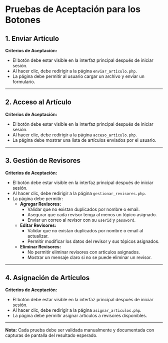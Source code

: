 # Pruebas de Aceptación para los Botones

## 1. Enviar Artículo
**Criterios de Aceptación:**
- El botón debe estar visible en la interfaz principal después de iniciar sesión.
- Al hacer clic, debe redirigir a la página `enviar_articulo.php`.
- La página debe permitir al usuario cargar un archivo y enviar un formulario.

---

## 2. Acceso al Artículo
**Criterios de Aceptación:**
- El botón debe estar visible en la interfaz principal después de iniciar sesión.
- Al hacer clic, debe redirigir a la página `acceso_articulo.php`.
- La página debe mostrar una lista de artículos enviados por el usuario.

---

## 3. Gestión de Revisores
**Criterios de Aceptación:**
- El botón debe estar visible en la interfaz principal después de iniciar sesión.
- Al hacer clic, debe redirigir a la página `gestionar_revisores.php`.
- La página debe permitir:
  - **Agregar Revisores:**
    - Validar que no existan duplicados por nombre o email.
    - Asegurar que cada revisor tenga al menos un tópico asignado.
    - Enviar un correo al revisor con su `userid` y `password`.
  - **Editar Revisores:**
    - Validar que no existan duplicados por nombre o email al actualizar.
    - Permitir modificar los datos del revisor y sus tópicos asignados.
  - **Eliminar Revisores:**
    - No permitir eliminar revisores con artículos asignados.
    - Mostrar un mensaje claro si no se puede eliminar un revisor.

---

## 4. Asignación de Artículos
**Criterios de Aceptación:**
- El botón debe estar visible en la interfaz principal después de iniciar sesión.
- Al hacer clic, debe redirigir a la página `asignar_articulos.php`.
- La página debe permitir asignar artículos a revisores disponibles.

---

**Nota:** Cada prueba debe ser validada manualmente y documentada con capturas de pantalla del resultado esperado.
